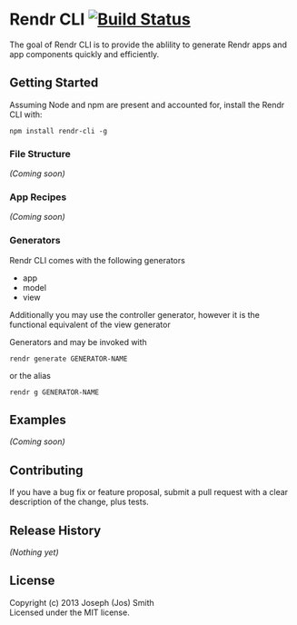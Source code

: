 # Rendr CLI [![Build Status](https://travis-ci.org/technicolorenvy/rendr-cli.png)](https://travis-ci.org/technicolorenvy/rendr-cli)


The goal of Rendr CLI is to provide the ablility to generate Rendr apps and app components quickly and efficiently.


## Getting Started

Assuming Node and npm are present and accounted for, install the Rendr CLI with:

    npm install rendr-cli -g

### File Structure
_(Coming soon)_


### App Recipes
_(Coming soon)_

### Generators

Rendr CLI comes with the following generators

- app
- model
- view

Additionally you may use the controller generator, however it is the functional equivalent of the view generator

Generators and may be invoked with 

    rendr generate GENERATOR-NAME

or the alias

	rendr g GENERATOR-NAME

## Examples
_(Coming soon)_

## Contributing
If you have a bug fix or feature proposal, submit a pull request with a clear description of the change, plus tests.

## Release History
_(Nothing yet)_

## License
Copyright (c) 2013 Joseph (Jos) Smith  
Licensed under the MIT license.
